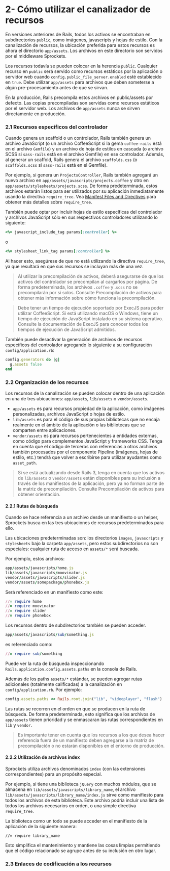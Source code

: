 # 2- Cómo utilizar el canalizador de recursos

En versiones anteriores de Rails, todos los activos se encontraban en subdirectorios `public`, como imágenes, javascripts y hojas de estilo. Con la canalización de recursos, la ubicación preferida para estos recursos es ahora el directorio `app/assets`. Los archivos en este directorio son servidos por el middleware Sprockets.

Los recursos todavía se pueden colocar en la herencia `public`. Cualquier recurso en `public` será servido como recursos estáticos por la aplicación o servidor web cuando `config.public_file_server.enabled` esté establecido en `true`. Debe utilizar `app/assets` para archivos que deben someterse a algún pre-procesamiento antes de que se sirvan.

En la producción, Rails precompila estos archivos en public/assets por defecto. Las copias precompiladas son servidas como recursos estáticos por el servidor web. Los archivos de `app/assets` nunca se sirven directamente en producción.

### 2.1 Recursos específicos del controlador

Cuando genera un scaffold o un controlador, Rails también genera un archivo JavaScript \(o un archivo CoffeeScript si la gema  `coffee-rails` está en el archivo `Gemfile`\) y un archivo de hoja de estilos en cascada \(o archivo SCSS si `sass-rails` está en el archivo Gemfile\) en ese controlador. Además, al generar un scaffold, Rails genera el archivo `scaffolds.css` \(o `scaffolds.scss` si `sass-rails` está en el Gemfile\).

Por ejemplo, si genera un `ProjectsController`, Rails también agregará un nuevo archivo en `app/assets/javascripts/projects.coffee` y otro en `app/assets/stylesheets/projects.scss`. De forma predeterminada, estos archivos estarán listos para ser utilizados por su aplicación inmediatamente usando la directiva `require_tree`. Vea [Manifest Files and Directives](http://guides.rubyonrails.org/asset_pipeline.html#manifest-files-and-directives) para obtener más detalles sobre `require_tree`.

También puede optar por incluir hojas de estilo específicas del controlador y archivos JavaScript sólo en sus respectivos controladores utilizando lo siguiente:

```ruby
<%= javascript_include_tag params[:controller] %>
```

o

```ruby
<%= stylesheet_link_tag params[:controller] %>
```

Al hacer esto, asegúrese de que no está utilizando la directiva `require_tree`, ya que resultará en que sus recursos se incluyan más de una vez.

> Al utilizar la precompilación de activos, deberá asegurarse de que los activos del controlador se precompilan al cargarlos por página. De forma predeterminada, los archivos `.coffee` y .`scss` no se precompilarán por sí solos. Consulte Precompilación de activos para obtener más información sobre cómo funciona la precompilación.

> Debe tener un tiempo de ejecución soportado por ExecJS para poder utilizar CoffeeScript. Si está utilizando macOS o Windows, tiene un tiempo de ejecución de JavaScript instalado en su sistema operativo. Consulte la documentación de ExecJS para conocer todos los tiempos de ejecución de JavaScript admitidos.

También puede desactivar la generación de archivos de recursos específicos del controlador agregando lo siguiente a su configuración `config/application.rb`:

```ruby
config.generators do |g|
  g.assets false
end
```

### 2.2 Organización de los recursos

Los recursos de la canalización se pueden colocar dentro de una aplicación en una de tres ubicaciones: `app/assets`, `lib/assets` o `vendor/assets`.

* `app/assets` es para recursos propiedad de la aplicación, como imágenes personalizadas, archivos JavaScript o hojas de estilo.
* `lib/assets` es para el código de sus propias bibliotecas que no encaja realmente en el ámbito de la aplicación o las bibliotecas que se comparten entre aplicaciones.
* `vendor/assets` es para recursos pertenecientes a entidades externas, como código para complementos JavaScript y frameworks CSS. Tenga en cuenta que el código de terceros con referencias a otros archivos también procesados por el componente Pipeline \(imágenes, hojas de estilo, etc.\) tendrá que volver a escribirse para utilizar ayudantes como `asset_path`.

> Si se está actualizando desde Rails 3, tenga en cuenta que los activos de `lib/assets` o `vendor/assets` están disponibles para su inclusión a través de los manifiestos de la aplicación, pero ya no forman parte de la matriz de precompilación. Consulte Precompilación de activos para obtener orientación.

#### 2.2.1 Rutas de búsqueda

Cuando se hace referencia a un archivo desde un manifiesto o un helper, Sprockets busca en las tres ubicaciones de recursos predeterminados para ello.

Las ubicaciones predeterminadas son: los directorios `images`, `javascripts` y `stylesheets` bajo la carpeta `app/assets`, pero estos subdirectorios no son especiales: cualquier ruta de acceso en `assets/*` será buscada.

Por ejemplo, estos archivos:

```ruby
app/assets/javascripts/home.js
lib/assets/javascripts/moovinator.js
vendor/assets/javascripts/slider.js
vendor/assets/somepackage/phonebox.js
```

Será referenciado en un manifiesto como este:

```ruby
//= require home
//= require moovinator
//= require slider
//= require phonebox
```

Los recursos dentro de subdirectorios también se pueden acceder.

```ruby
app/assets/javascripts/sub/something.js
```

es referenciado como:

```ruby
//= require sub/something
```

Puede ver la ruta de búsqueda inspeccionando `Rails.application.config.assets.paths` en la consola de Rails.

Además de los paths `assets/*` estándar, se pueden agregar rutas adicionales \(totalmente calificadas\) a la canalización en `config/application.rb`. Por ejemplo:

```ruby
config.assets.paths << Rails.root.join("lib", "videoplayer", "flash")
```

Las rutas se recorren en el orden en que se producen en la ruta de búsqueda. De forma predeterminada, esto significa que los archivos de `app/assets` tienen prioridad y se enmascaran las rutas correspondientes en `lib` y `vendor`.

> Es importante tener en cuenta que los recursos a los que desea hacer referencia fuera de un manifiesto deben agregarse a la matriz de precompilación o no estarán disponibles en el entorno de producción.

#### 2.2.2 Utilización de archivos index

Sprockets utiliza archivos denominados `index` \(con las extensiones correspondientes\) para un propósito especial.

Por ejemplo, si tiene una biblioteca `jQuery` con muchos módulos, que se almacena en `lib/assets/javascripts/library_name`, el archivo `lib/assets/javascripts/library_name/index.js` sirve como manifiesto para todos los archivos de esta biblioteca. Este archivo podría incluir una lista de todos los archivos necesarios en orden, o una simple directiva `require_tree`.

La biblioteca como un todo se puede acceder en el manifiesto de la aplicación de la siguiente manera:

```
//= require library_name
```

Esto simplifica el mantenimiento y mantiene las cosas limpias permitiendo que el código relacionado se agrupe antes de su inclusión en otro lugar.

### 2.3 Enlaces de codificación a los recursos

















